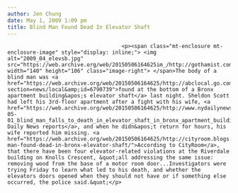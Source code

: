 ```yaml
---
author: Jen Chung
date: May 1, 2009 1:09 pm
title: Blind Man Found Dead In Elevator Shaft
---
```


	
										<p><span class="mt-enclosure mt-enclosure-image" style="display: inline;"> <img alt="2009_04_elevsb.jpg" src="https://web.archive.org/web/20150506164625im_/http://gothamist.com/attachments/jen/2009_04_elevsb.jpg" width="140" height="106" class="image-right"> </span>The body of a blind man was <a href="https://web.archive.org/web/20150506164625/http://abclocal.go.com/wabc/story?section=news/local&amp;id=6790739">found at the bottom of a Bronx apartment building&apos;s elevator shaft</a> last night. Sheldon Scott had left his 3rd-floor apartment after a fight with his wife, <a href="https://web.archive.org/web/20150506164625/http://www.nydailynews.com/news/2009/05/01/2009-05-01_blind_man_falls_to_death_in_elevator_shaft_in_bronx_apartment_building.html">the Daily News reports</a>, and when he didn&apos;t return for hours, his wife reported him missing. <a href="https://web.archive.org/web/20150506164625/http://cityroom.blogs.nytimes.com/2009/05/01/blind-man-found-dead-in-bronx-elevator-shaft/">According to CityRoom</a>, that there have been four elevator-related violations at the Riverdale building on Knolls Crescent, &quot;all addressing the same issue: removing wood from the base of a motor room door...Investigators were trying Friday to learn what led to his death, and whether the elevators doors opened when they should not have or if something else occurred, the police said.&quot;</p>					
										
									
				